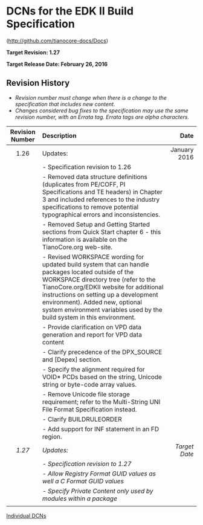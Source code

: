 # DCNs for the EDK II Build Specification

(http://github.com/tianocore-docs/Docs)

**Target Revision: 1.27**

**Target Release Date: February 26, 2016**

## Revision History

- *Revision number must change when there is a change to the specification that includes new content.*
- *Changes considered bug fixes to the specification may use the same revision number, with an Errata tag. Errata tags are alpha characters.*


| Revision Number  | Description  | Date   |
| :--: | :--- | ---: |
| 1.26 | Updates:  | January 2016 |
|   | - Specification revision to 1.26 | |
|   | - Removed data structure definitions (duplicates from PE/COFF, PI Specifications and TE headers) in Chapter 3 and included references to the industry specifications to remove potential typographical errors and inconsistencies. |   |
|   | - Removed Setup and Getting Started sections from Quick Start chapter 6 - this information is available on the TianoCore.org web-site. |   |
|   | - Revised WORKSPACE wording for updated build system that can handle packages located outside of the WORKSPACE directory tree (refer to the TianoCore.org/EDKII website for additional instructions on setting up a development environment). Added new, optional system environment variables used by the build system in this environment. |  |
|   | - Provide clarification on VPD data generation and report for VPD data content |   |
|   | - Clarify precedence of the DPX_SOURCE and [Depex] section. |   |
|   | - Specify the alignment required for VOID* PCDs based on the string, Unicode string or byte-code array values. |   |
|   | - Remove Unicode file storage requirement; refer to the Multi-String UNI File Format Specification instead. |   |
|   | - Clarify BUILDRULEORDER |   |
|   | - Add support for INF statement in an FD region. |   |
| *1.27* | *Updates:* | *Target Date* |
|   | *- Specification revision to 1.27* | |
|   | *- Allow Registry Format GUID values as well a C Format GUID values*  |   |
|   | *- Specify Private Content only used by modules within a package* |    |
|   |   |   |


[Individual DCNs](SUMMARY.md)